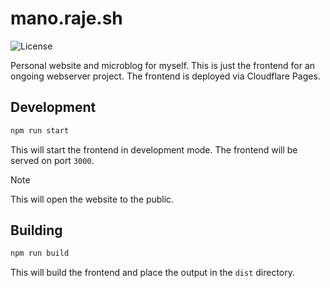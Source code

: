 # mano.raje.sh

![License](https://img.shields.io/badge/license-MIT-blue)

Personal website and microblog for myself. This is just the frontend for an ongoing webserver project. The frontend is deployed via Cloudflare Pages.

## Development

```bash
npm run start
```

This will start the frontend in development mode. The frontend will be served on port `3000`.

> [!NOTE]  
> This will open the website to the public.

## Building

```bash
npm run build
```

This will build the frontend and place the output in the `dist` directory.
